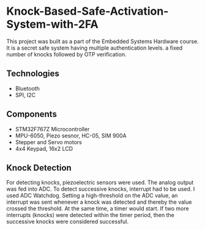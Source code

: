 # Knock-Based-Safe-Activation-System-with-2FA

This project was built as a part of the Embedded Systems Hardware course. It is a secret safe system having multiple authentication levels. a fixed number of knocks followed by OTP verification. 

## Technologies

- Bluetooth
- SPI, I2C

## Components

- STM32F767Z Microcontroller
- MPU-6050, Piezo sesnor, HC-05, SIM 900A
- Stepper and Servo motors
- 4x4 Keypad, 16x2 LCD

## Knock Detection

For detecting knocks, piezoelectric sensors were used. The analog output was fed into ADC.
To detect successive knocks, interrupt had to be used. I used ADC Watchdog. 
Setting a high-threshold on the ADC value, an interrupt was sent whenever a knock was detected and thereby the value crossed the threshold. At the same time, a timer would start. 
If two more interrupts (knocks) were detected within the timer period, then the successive knocks were considered successful.
